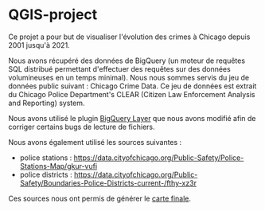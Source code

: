 # QGIS-project

Ce projet a pour but de visualiser l'évolution des crimes à Chicago depuis 2001 jusqu'à 2021.

Nous avons récupéré des données de BigQuery (un moteur de requêtes SQL distribué permettant d'effectuer des requêtes sur des données volumineuses en un temps minimal).
Nous nous sommes servis du jeu de données public suivant : Chicago Crime Data. Ce jeu de données est extrait du Chicago Police Department's CLEAR (Citizen Law Enforcement Analysis and Reporting) system.

Nous avons utilisé le plugin [BigQuery Layer](https://plugins.qgis.org/plugins/bigquerylayers/) que nous avons modifié afin de corriger certains bugs de lecture de fichiers.

Nous avons également utilisé les sources suivantes :
- police stations : https://data.cityofchicago.org/Public-Safety/Police-Stations-Map/gkur-vufi
- police districts : https://data.cityofchicago.org/Public-Safety/Boundaries-Police-Districts-current-/fthy-xz3r

Ces sources nous ont permis de générer le [carte finale](/final%20%map.svg).
